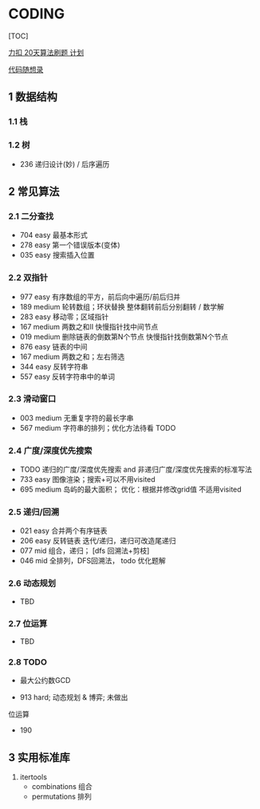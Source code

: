# CODING

[TOC]

[力扣 20天算法刷题 计划](https://leetcode-cn.com/study-plan/algorithms/?progress=2mj8onm)

[代码随想录](https://www.programmercarl.com/)

## 1 数据结构

### 1.1 栈


### 1.2 树

- 236 递归设计(妙) / 后序遍历


## 2 常见算法

### 2.1 二分查找

- 704 easy 最基本形式
- 278 easy 第一个错误版本(变体)
- 035 easy 搜索插入位置

### 2.2 双指针

- 977 easy 有序数组的平方，前后向中遍历/前后归并
- 189 medium 轮转数组；环状替换 整体翻转前后分别翻转 / 数学解
- 283 easy 移动零；区域指针
- 167 medium 两数之和II 快慢指针找中间节点
- 019 medium 删除链表的倒数第N个节点 快慢指针找倒数第N个节点
- 876 easy 链表的中间
- 167 medium 两数之和；左右筛选
- 344 easy 反转字符串
- 557 easy 反转字符串中的单词

### 2.3 滑动窗口

- 003 medium 无重复字符的最长字串
- 567 medium 字符串的排列；优化方法待看 TODO


### 2.4 广度/深度优先搜索

- TODO 递归的广度/深度优先搜索 and 非递归广度/深度优先搜索的标准写法
- 733 easy 图像渲染；搜索+可以不用visited
- 695 medium 岛屿的最大面积； 优化：根据并修改grid值 不适用visited


### 2.5 递归/回溯

- 021 easy 合并两个有序链表
- 206 easy 反转链表  迭代/递归，递归可改造尾递归
- 077 mid 组合，递归； [dfs 回溯法+剪枝]
- 046 mid 全排列，DFS回溯法，  todo 优化题解

### 2.6 动态规划

- TBD

### 2.7 位运算

- TBD

### 2.8 TODO

- 最大公约数GCD

- 913 hard; 动态规划 & 博弈; 未做出

位运算
- 190

## 3 实用标准库

1. itertools
    - combinations  组合
    - permutations  排列
